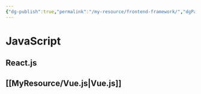```yaml
---
{"dg-publish":true,"permalink":"/my-resource/frontend-framework/","dgPassFrontmatter":true,"created":"2023-12-13T17:50:08.580+09:00","updated":"2023-12-14T18:21:48.082+09:00"}
---
```


# JavaScript
## React.js
## [[MyResource/Vue.js\|Vue.js]]